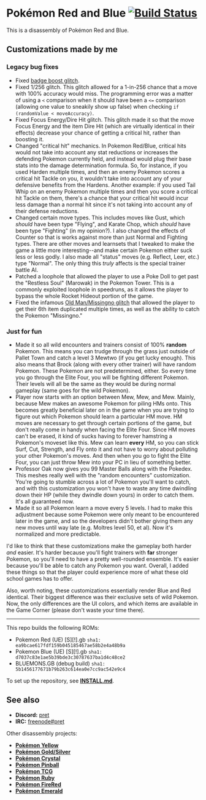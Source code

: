# Pokémon Red and Blue [![Build Status][travis-badge]][travis]

This is a disassembly of Pokémon Red and Blue.

## Customizations made by me

### Legacy bug fixes

-   Fixed [badge boost
    glitch](http://wiki.pokemonspeedruns.com/index.php/Badge_Boosts).
-   Fixed 1/256 glitch. This glitch allowed for a 1-in-256 chance that a move
    with 100% accuracy would miss. The programming error was a matter of using a
    `<` comparison when it should have been a `<=` comparison (allowing one
    value to sneakily show up false) when checking `if (randomValue < moveAccuracy)`.
-   Fixed Focus Energy/Dire Hit glitch. This glitch made it so that the move
    Focus Energy and the item Dire Hit (which are virtually identical in their
    effects) decrease your chance of getting a critical hit, rather than
    boosting it.
-   Changed "critical hit" mechanics. In Pokemon Red/Blue, critical hits would
    not take into account any stat reductions or increases the defending Pokemon
    currently held, and instead would plug their base stats into the damage
    determination formula. So, for instance, if you used Harden multiple times,
    and then an enemy Pokemon scores a critical hit Tackle on you, it wouldn't
    take into account any of your defensive benefits from the Hardens. Another
    example: if you used Tail Whip on an enemy Pokemon multiple times and then
    you score a critical hit Tackle on them, there's a chance that your
    critical hit would incur less damage than a normal hit since it's not
    taking into account any of their defense reductions.
-   Changed certain move types. This includes moves like Gust, which _should_
    have been type "Flying", and Karate Chop, which _should_ have been type
    "Fighting" (in my opinion?). I also changed the effects of Counter so that is
    works against more than just Normal and Fighting types. There are other
    moves and learnsets that I tweaked to make the game a little more
    interesting--and make certain Pokemon either suck less or less
    godly. I also made all "status" moves (e.g. Reflect, Leer, etc.) type "Normal".
    The only thing this _truly_ affects is the special trainer battle AI.
-   Patched a loophole that allowed the player to use a Poke Doll to get past
    the "Restless Soul" (Marowak) in the Pokemon Tower. This is a commonly
    exploited loophole in speedruns, as it allows the player to bypass the whole
    Rocket Hideout portion of the game.
-   Fixed the infamous [Old Man/Missingno
    glitch](https://bulbapedia.bulbagarden.net/wiki/Old_man_glitch) that allowed
    the player to get their 6th item duplicated multiple times, as well as the
    ability to catch the Pokemon "Missingno."

### Just for fun

-   Made it so all wild encounters and trainers consist of 100% **random** Pokemon. This
    means you can trudge through the grass just outside of Pallet Town and catch
    a level 3 Mewtwo (if you get lucky enough). This also means that Brock
    (along with every other trainer) will have random Pokemon. These
    Pokemon are not predetermined, either. So every time you go through the Elite
    Four, you will be fighting different Pokemon. Their levels will all be the
    same as they would be during normal gameplay (same goes for the wild
    Pokemon).
-   Player now starts with an option between Mew, Mew, and Mew. Mainly, because Mew
    makes an awesome Pokemon for piling HMs onto. This becomes greatly
    beneficial later on in the game when you are trying to figure out which
    Pokemon should learn a particular HM move. HM moves are necessary to get
    through certain portions of the game, but don't really come in handy when
    facing the Elite Four. Since HM moves can't be erased, it kind of sucks
    having to forever hamstring a Pokemon's moveset like this. Mew can learn
    **every** HM, so you can stick Surf, Cut, Strength, and Fly onto it and not
    have to worry about polluting your other Pokemon's moves. And then when you
    go to fight the Elite Four, you can just throw Mew into your PC in lieu of
    something better.
-   Professor Oak now gives you 99 Master Balls along with the Pokedex. This meshes
    really well with the "random encounters" customization. You're going to
    stumble across a lot of Pokemon you'll want to catch, and with this
    customization you won't have to waste any time dwindling down their HP
    (while they dwindle down yours) in order to catch them. It's all guaranteed now.
-   Made it so all Pokemon learn a move every 5 levels. I had to make this
    adjustment because some Pokemon were only meant to be encountered later in
    the game, and so the developers didn't bother giving them any new moves until
    way late (e.g. Moltres level 50, et al). Now it's normalized and more predictable.
    
I'd like to think that these customizations make the gameplay both harder _and_ easier. It's harder because you'll fight trainers with **far** stronger Pokemon, so you'll need to have a pretty well-rounded ensemble. It's easier because you'll be able to catch any Pokemon you want. Overall, I added these things so that the player could experience more of what these old school games has to offer.

Also, worth noting, these customizations essentially render Blue and Red identical. Their biggest difference was their exclusive sets of wild Pokemon. Now, the only differences are the UI colors, and which items are available in the Game Corner (please don't waste your time there).

---

This repo builds the following ROMs:

-   Pokemon Red (UE) [S][!].gb `sha1: ea9bcae617fdf159b045185467ae58b2e4a48b9a`
-   Pokemon Blue (UE) [S][!].gb `sha1: d7037c83e1ae5b39bde3c30787637ba1d4c48ce2`
-   BLUEMONS.GB (debug build) `sha1: 5b1456177671b79b263c614ea0e7cc9ac542e9c4`

To set up the repository, see [**INSTALL.md**](INSTALL.md).

## See also

-   **Discord:** [pret][discord]
-   **IRC:** [freenode#pret][irc]

Other disassembly projects:

-   [**Pokémon Yellow**][pokeyellow]
-   [**Pokémon Gold/Silver**][pokegold]
-   [**Pokémon Crystal**][pokecrystal]
-   [**Pokémon Pinball**][pokepinball]
-   [**Pokémon TCG**][poketcg]
-   [**Pokémon Ruby**][pokeruby]
-   [**Pokémon FireRed**][pokefirered]
-   [**Pokémon Emerald**][pokeemerald]

[pokeyellow]: https://github.com/pret/pokeyellow
[pokegold]: https://github.com/pret/pokegold
[pokecrystal]: https://github.com/pret/pokecrystal
[pokepinball]: https://github.com/pret/pokepinball
[poketcg]: https://github.com/pret/poketcg
[pokeruby]: https://github.com/pret/pokeruby
[pokefirered]: https://github.com/pret/pokefirered
[pokeemerald]: https://github.com/pret/pokeemerald
[discord]: https://discord.gg/d5dubZ3
[irc]: https://kiwiirc.com/client/irc.freenode.net/?#pret
[travis]: https://travis-ci.org/pret/pokered
[travis-badge]: https://travis-ci.org/pret/pokered.svg?branch=master
